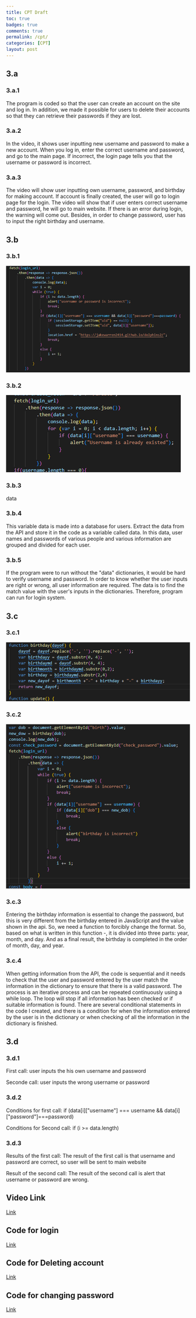 ```yaml
---
title: CPT Draft
toc: true
badges: true
comments: true
permalink: /cpt/
categories: [CPT]
layout: post
---
```

## 3.a
### 3.a.1
The program is coded so that the user can create an account on the site and log in. In addition, we made it possible for users to delete their accounts so that they can retrieve their passwords if they are lost.
### 3.a.2
In the video, it shows user inputting new username and password to make a new account. When you log in, enter the correct username and password, and go to the main page. If incorrect, the login page tells you that the username or password is incorrect.
### 3.a.3
The video will show user inputting own username, password, and birthday for making account. If account is finally created, the user will go to login page for the login. The video will show that if user enters correct username and password, he will go to main website. If there is an error during login, the warning will come out. Besides, in order to change password, user has to input the right birthday and username. 
## 3.b
### 3.b.1
![list](../images/list_cpt.png)
### 3.b.2
![signup](../images/signup_cpt.png)
### 3.b.3
data
### 3.b.4
This variable data is made into a database for users. Extract the data from the API and store it in the code as a variable called data. In this data, user names and passwords of various people and various information are grouped and divided for each user.
### 3.b.5
If the program were to run without the "data" dictionaries, it would be hard to verify username and password. In order to know whether the user inputs are right or wrong, all user information are required. The data is to find the match value with the user's inputs in the dictionaries. Therefore, program can run for login system. 
## 3.c
### 3.c.1
![para](../images/parameter.png)
### 3.c.2
![user](../images/parameter_user.png)
### 3.c.3
Entering the birthday information is essential to change the password, but this is very different from the birthday entered in JavaScript and the value shown in the api. So, we need a function to forcibly change the format. So, based on what is written in this function -, it is divided into three parts: year, month, and day. And as a final result, the birthday is completed in the order of month, day, and year.
### 3.c.4
When getting information from the API, the code is sequential and it needs to check that the user and password entered by the user match the information in the dictionary to ensure that there is a valid password. The process is an iterative process and can be repeated continuously using a while loop. The loop will stop if all information has been checked or if suitable information is found. There are several conditional statements in the code I created, and there is a condition for when the information entered by the user is in the dictionary or when checking of all the information in the dictionary is finished.
## 3.d
### 3.d.1
First call: user inputs the his own username and password

Seconde call: user inputs the wrong username or password
### 3.d.2
Conditions for first call: if (data[i]["username"] === username && data[i]["password"]===password)     
       
Conditions for Second call: if (i >= data.length)      
### 3.d.3 
Results of the first call: The result of the first call is that username and password are correct, so user will be sent to main website
           
Result of the second call: The result of the second call is alert that username or password are wrong.
## Video Link
[Link]()
## Code for login
[Link](https://github.com/JakeWarren2414/dolphins2/blob/gh-pages/assets/js/login.js)
## Code for Deleting account
[Link](https://github.com/JakeWarren2414/dolphins2/blob/gh-pages/assets/js/delete.js)
## Code for changing password
[Link](https://github.com/JakeWarren2414/dolphins2/blob/gh-pages/assets/js/forgotpassword.js)